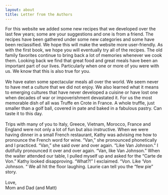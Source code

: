 ```yaml
---
layout: about
title: Letter from the Authors
---
```

For this website we added some new recipes that we developed over the last few years; some are your suggestions and one is from a friend.
The recipes have been gathered under some new categories and some have been reclassified.
We hope this will make the website more user-friendly. As with the first book, we hope you will eventually try all of the recipes.
The old family favorites continue to bring back a lot of memories whenever we cook them.
Looking back we find that great food and great meals have been an important part of our lives.
Particularly when one or more of you were with us. We know that this is also true for you.
<br><br>
We have eaten some spectacular meals all over the world. We seem never to have met a culture that we did not enjoy.
We also learned what it means to emerging cultures that have never developed a cuisine or have lost one when decades of war or impoverishment devastated it. For us the most memorable dish of all was Truffe en Crote in France.
A whole truffle, just smaller than a golf ball, covered in pate and baked in a fabulous pastry. Can taste it to this day.
<br><br>
Trips with many of you to Italy, Greece, Vietnam, Morocco, France and England were not only a lot of fun but also instructive.
When we were having dinner in a small French restaurant, Kathy was advising me how to pronounce the French word for wine.
“Van,” she pronounced phonetically and I practiced. “Van,” she said over and over again. “Like Van Johnson.”
I dutifully pronounced it over and over again. “Van, like Van Johnson.”
When the waiter attended our table, I pulled myself up and asked for the “Carte de Von.” Kathy looked disapproving. “What?!” I exclaimed. “Von. Like ‘Von Johnson. “
We all hit the floor laughing. Laurie can tell you the “few pie” story.
<br><br>
Love,<br>
Mom and Dad (and Matt)
